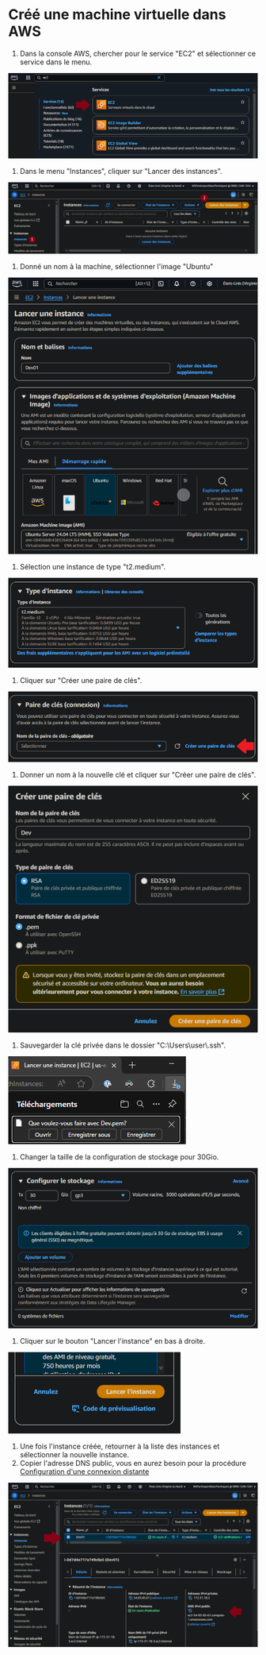 # Créé une machine virtuelle dans AWS
1. Dans la console AWS, chercher pour le service "EC2" et sélectionner ce service dans le menu. <br>
<img src="./images/AWS - Console menu EC2.png">

1. Dans le menu "Instances", cliquer sur "Lancer des instances". <br>
<img src="./images/AWS - Launch new EC2.png">

1. Donné un nom à la machine, sélectionner l'image "Ubuntu"<br>
<img src="./images/AWS - New EC2 select image.png">

1. Sélection une instance de type "t2.medium". <br>
<img src="./images/AWS - New EC2 select size.png">

1. Cliquer sur "Créer une paire de clés". <br>
<img src="./images/AWS - New EC2 select new ssh key.png">

1. Donner un nom à la nouvelle clé et cliquer sur "Créer une paire de clés". <br>
<img src="./images/AWS - New EC2 create new ssh key.png">

1. Sauvegarder la clé privée dans le dossier "C:\Users\user\\.ssh". <br>
<img src="./images/AWS - Save ssh key.png">

1. Changer la taille de la configuration de stockage pour 30Gio. <br>
<img src="./images/AWS - New EC2 select storage size.png">

1. Cliquer sur le bouton "Lancer l'instance" en bas à droite. <br>
<img src="./images/AWS - Launch EC2.png">

1. Une fois l'instance créée, retourner à la liste des instances et sélectionner la nouvelle instance. <br>
1. Copier l'adresse DNS public, vous en aurez besoin pour la procédure [Configuration d'une connexion distante](./VSCode%20-%20Configuration%20d'une%20connection%20distante.md)
<img src="./images/AWS - EC2 IP Public.png">